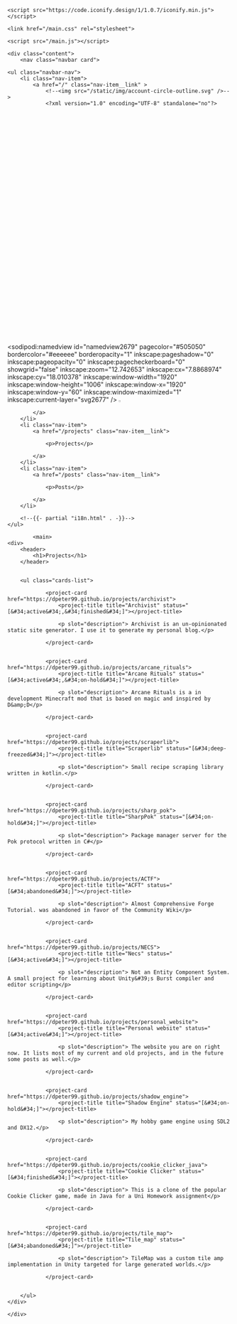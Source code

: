 <!DOCTYPE html>
<html lang="eng">

<head>
    <meta charset="UTF-8">
    <meta http-equiv="X-UA-Compatible" content="IE=edge">
    <meta name="viewport" content="width=device-width, initial-scale=1.0">
    <title>Projects</title>
    <meta content="dpeter99 - Projects" property="og:title" />
    <meta content="" property="og:description" />
    <meta content=" https://dpeter99.github.io/projects " property="og:url" />
    <!--<meta content="https://embed.com/embedimage.png" property="og:image" />-->
    <meta content="#df9711" data-react-helmet="true" name="theme-color" />
    <!--<link rel="stylesheet" href="style/main.css">-->    

    <script src="https://code.iconify.design/1/1.0.7/iconify.min.js"></script>

    <link href="/main.css" rel="stylesheet">

    <script src="/main.js"></script>
</head>

<body class="background-3">

    <div class="content">
        <nav class="navbar card">

    <ul class="navbar-nav">
        <li class="nav-item">
            <a href="/" class="nav-item__link" >
                <!--<img src="/static/img/account-circle-outline.svg" />-->
                <?xml version="1.0" encoding="UTF-8" standalone="no"?>
<svg
   version="1.1"
   viewBox="0 0 24 24"
   id="svg2677"
   sodipodi:docname="account-circle-outline.svg"
   inkscape:version="1.1 (ce6663b3b7, 2021-05-25)"
   xmlns:inkscape="http://www.inkscape.org/namespaces/inkscape"
   xmlns:sodipodi="http://sodipodi.sourceforge.net/DTD/sodipodi-0.dtd"
   xmlns:xlink="http://www.w3.org/1999/xlink"
   xmlns="http://www.w3.org/2000/svg"
   xmlns:svg="http://www.w3.org/2000/svg">
  <style
     id="style2689">
.mian-color { 
    fill:#18191c;
}
</style>
  <defs
     id="defs2681" />
  <sodipodi:namedview
     id="namedview2679"
     pagecolor="#505050"
     bordercolor="#eeeeee"
     borderopacity="1"
     inkscape:pageshadow="0"
     inkscape:pageopacity="0"
     inkscape:pagecheckerboard="0"
     showgrid="false"
     inkscape:zoom="12.742653"
     inkscape:cx="7.8868974"
     inkscape:cy="18.010378"
     inkscape:window-width="1920"
     inkscape:window-height="1006"
     inkscape:window-x="1920"
     inkscape:window-y="60"
     inkscape:window-maximized="1"
     inkscape:current-layer="svg2677" />
  <path
     d="m12 2c-5.5228 0-10 4.4772-10 10 0 5.5228 4.4772 10 10 10 5.5228 0 10-4.4772 10-10 0-5.5228-4.4772-10-10-10m-4.93 16.28c0.43-0.9 3.05-1.78 4.93-1.78s4.5 0.88 4.93 1.78c-1.36 1.08-3.07 1.72-4.93 1.72s-3.57-0.64-4.93-1.72m11.29-1.45c-1.43-1.74-4.9-2.33-6.36-2.33s-4.93 0.59-6.36 2.33c-1.02-1.33-1.64-3.01-1.64-4.83 0-4.41 3.59-8 8-8s8 3.59 8 8c0 1.82-0.62 3.5-1.64 4.83"
     id="path2672" />
  <path
     d="m12 6c-1.94 0-3.5 1.56-3.5 3.5 0 1.94 1.56 3.5 3.5 3.5s3.5-1.56 3.5-3.5c0-1.94-1.56-3.5-3.5-3.5"
     id="path2674" />
  <path
     id="eye"
     d="m 11.928,11.635 c -1.1856,0 -2.1467,-0.96111 -2.1467,-2.1467 0,-1.1856 1.1347,-2.1467 2.1467,-2.1467 1.012,0 2.1467,0.96111 2.1467,2.1467 0,1.1856 -0.96111,2.1467 -2.1467,2.1467 z"
     style="display:inline"
     class="main-color  mian-color" />
  <image
     width="4.0685487"
     height="4.0685487"
     preserveAspectRatio="none"
     style="image-rendering:optimizeQuality"
     xlink:href="/static/img/Aperture_Science_orange.png"
     id="image2713"
     x="9.8937254"
     y="7.4540257" />
</svg>

            </a>
        </li>
        <li class="nav-item">
            <a href="/projects" class="nav-item__link">

                <p>Projects</p>

            </a>
        </li>
        <li class="nav-item">
            <a href="/posts" class="nav-item__link">

                <p>Posts</p>

            </a>
        </li>

        <!--{{- partial "i18n.html" . -}}-->
    </ul>


</nav>

            <main>
    <div>
        <header>
            <h1>Projects</h1>
        </header>
        

        <ul class="cards-list">
            
                <project-card href="https://dpeter99.github.io/projects/archivist">
                    <project-title title="Archivist" status="[&#34;active&#34;,&#34;finished&#34;]"></project-title>

                    <p slot="description"> Archivist is an un-opinionated static site generator. I use it to generate my personal blog.</p>

                </project-card>
                
            
                <project-card href="https://dpeter99.github.io/projects/arcane_rituals">
                    <project-title title="Arcane Rituals" status="[&#34;active&#34;,&#34;on-hold&#34;]"></project-title>

                    <p slot="description"> Arcane Rituals is a in development Minecraft mod that is based on magic and inspired by D&amp;D</p>

                </project-card>
                
            
                <project-card href="https://dpeter99.github.io/projects/scraperlib">
                    <project-title title="Scraperlib" status="[&#34;deep-freezed&#34;]"></project-title>

                    <p slot="description"> Small recipe scraping library written in kotlin.</p>

                </project-card>
                
            
                <project-card href="https://dpeter99.github.io/projects/sharp_pok">
                    <project-title title="SharpPok" status="[&#34;on-hold&#34;]"></project-title>

                    <p slot="description"> Package manager server for the Pok protocol written in C#</p>

                </project-card>
                
            
                <project-card href="https://dpeter99.github.io/projects/ACTF">
                    <project-title title="ACFT" status="[&#34;abandoned&#34;]"></project-title>

                    <p slot="description"> Almost Comprehensive Forge Tutorial. was abandoned in favor of the Community Wiki</p>

                </project-card>
                
            
                <project-card href="https://dpeter99.github.io/projects/NECS">
                    <project-title title="Necs" status="[&#34;active&#34;]"></project-title>

                    <p slot="description"> Not an Entity Component System. A small project for learning about Unity&#39;s Burst compiler and editor scripting</p>

                </project-card>
                
            
                <project-card href="https://dpeter99.github.io/projects/personal_website">
                    <project-title title="Personal website" status="[&#34;active&#34;]"></project-title>

                    <p slot="description"> The website you are on right now. It lists most of my current and old projects, and in the future some posts as well.</p>

                </project-card>
                
            
                <project-card href="https://dpeter99.github.io/projects/shadow_engine">
                    <project-title title="Shadow Engine" status="[&#34;on-hold&#34;]"></project-title>

                    <p slot="description"> My hobby game engine using SDL2 and DX12.</p>

                </project-card>
                
            
                <project-card href="https://dpeter99.github.io/projects/cookie_clicker_java">
                    <project-title title="Cookie Clicker" status="[&#34;finished&#34;]"></project-title>

                    <p slot="description"> This is a clone of the popular Cookie Clicker game, made in Java for a Uni Homework assignment</p>

                </project-card>
                
            
                <project-card href="https://dpeter99.github.io/projects/tile_map">
                    <project-title title="Tile_map" status="[&#34;abandoned&#34;]"></project-title>

                    <p slot="description"> TileMap was a custom tile amp implementation in Unity targeted for large generated worlds.</p>

                </project-card>
                
            
        </ul>
    </div>
</main>

    </div>
    
</body>

</html>